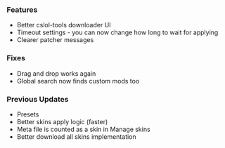 ### Features

- Better cslol-tools downloader UI
- Timeout settings - you can now change how long to wait for applying
- Clearer patcher messages

### Fixes

- Drag and drop works again
- Global search now finds custom mods too

### Previous Updates

- Presets
- Better skins apply logic (faster)
- Meta file is counted as a skin in Manage skins
- Better download all skins implementation

